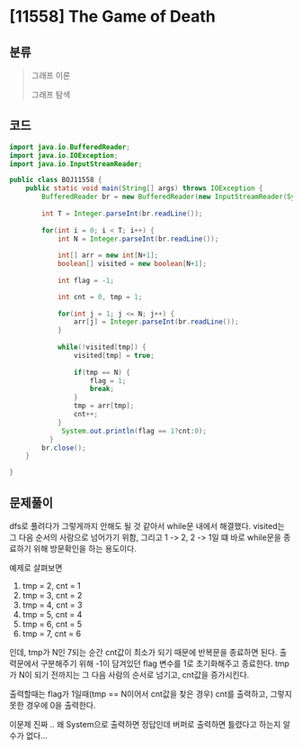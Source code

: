 # [11558] The Game of Death

## 분류
> 그래프 이론
>
> 그래프 탐색

## 코드
```java
import java.io.BufferedReader;
import java.io.IOException;
import java.io.InputStreamReader;

public class BOJ11558 {	
	public static void main(String[] args) throws IOException {
		BufferedReader br = new BufferedReader(new InputStreamReader(System.in));
		
		int T = Integer.parseInt(br.readLine());
		
		for(int i = 0; i < T; i++) {
			int N = Integer.parseInt(br.readLine());
			
			int[] arr = new int[N+1];
			boolean[] visited = new boolean[N+1];
			
			int flag = -1;

			int cnt = 0, tmp = 1;
			
			for(int j = 1; j <= N; j++) {
				arr[j] = Integer.parseInt(br.readLine());
			}
			
			while(!visited[tmp]) {
				visited[tmp] = true;
				
				if(tmp == N) {
					flag = 1;
					break;
				}			
				tmp = arr[tmp];
				cnt++;
			}
	         System.out.println(flag == 1?cnt:0);
	      }
		br.close();
	}

}
```

## 문제풀이

dfs로 풀려다가 그렇게까지 안해도 될 것 같아서 while문 내에서 해결했다. visited는 그 다음 순서의 사람으로 넘어가기 위함, 그리고 1 -> 2, 2 -> 1일 떄 바로 while문을 종료하기 위해 방문확인을 하는 용도이다. 

예제로 살펴보면 

1. tmp = 2, cnt = 1
2. tmp = 3, cnt = 2
3. tmp = 4, cnt = 3
4. tmp = 5, cnt = 4
5. tmp = 6, cnt = 5
6. tmp = 7, cnt = 6

인데, tmp가 N인 7되는 순간 cnt값이 최소가 되기 때문에 반복문을 종료하면 된다. 출력문에서 구분해주기 위해 -1이 담겨있던 flag 변수를 1로 초기화해주고 종료한다. tmp가 N이 되기 전까지는 그 다음 사람의 순서로 넘기고, cnt값을 증가시킨다.

출력할때는 flag가 1일때(tmp == N이어서 cnt값을 찾은 경우) cnt를 출력하고, 그렇지 못한 경우에 0을 출력한다.

이문제 진짜 .. 왜 System으로 출력하면 정답인데 버퍼로 출력하면 틀렸다고 하는지 알수가 없다...